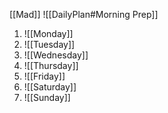 [[Mad]]
![[DailyPlan#Morning Prep]]
1. ![[Monday]]
2. ![[Tuesday]]
3. ![[Wednesday]]
4. ![[Thursday]]
5. ![[Friday]]
6. ![[Saturday]]
7. ![[Sunday]]
